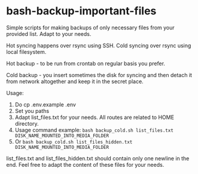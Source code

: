 # bash-backup-important-files
Simple scripts for making backups of only necessary files from your provided list.
Adapt to your needs.

Hot syncing happens over rsync using  SSH.
Cold syncing over rsync using local filesystem.

Hot backup - to be run from crontab on regular basis you prefer. 

Cold backup - you insert sometimes the disk for syncing and then detach it from network altogether and keep it in the secret place.

Usage:
1. Do cp .env.example .env
2. Set you paths
3. Adapt list_files.txt for your needs. All routes are related to HOME directory.
4. Usage command example: 
`bash backup_cold.sh list_files.txt DISK_NAME_MOUNTED_INTO_MEDIA_FOLDER`
5. Or `bash backup_cold.sh list_files_hidden.txt DISK_NAME_MOUNTED_INTO_MEDIA_FOLDER`

list_files.txt and list_files_hidden.txt should contain only one newline in the end.
Feel free to adapt the content of these files for your needs.
